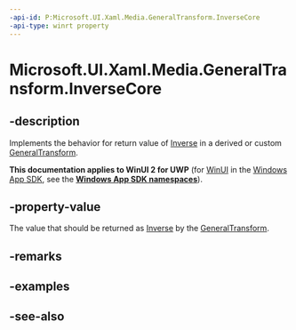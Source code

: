 ```yaml
---
-api-id: P:Microsoft.UI.Xaml.Media.GeneralTransform.InverseCore
-api-type: winrt property
---
```


<!-- Property syntax
protected Windows.UI.Xaml.Media.GeneralTransform InverseCore { get; }
-->

# Microsoft.UI.Xaml.Media.GeneralTransform.InverseCore

## -description
Implements the behavior for return value of [Inverse](generaltransform_inverse.md) in a derived or custom [GeneralTransform](generaltransform.md).

**This documentation applies to WinUI 2 for UWP** (for [WinUI](/windows/apps/winui/winui3/) in the [Windows App SDK](/windows/apps/windows-app-sdk/), see the **[Windows App SDK namespaces](/windows/windows-app-sdk/api/winrt/)**).

## -property-value
The value that should be returned as [Inverse](generaltransform_inverse.md) by the [GeneralTransform](generaltransform.md).
## -remarks

## -examples

## -see-also
